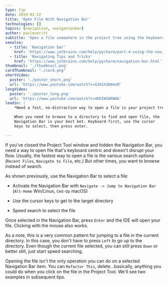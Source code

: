 ```yaml
---
type: tip
date: 2019-01-22
title: 'Open File With Navigation Bar'
technologies: []
topics: [navigation, navigationbar]
author: pauleveritt
subtitle: 'Open a file somewhere in the project tree using the keyboard and Navigation Bar.'
seealso:
  - title: 'Navigation bar'
    href: 'https://www.jetbrains.com/help/pycharm/part-4-using-the-navigation-bar.html'
  - title: 'Navigating Tips and Tricks'
    href: 'https://www.jetbrains.com/help/pycharm/navigation-bar.html'
thumbnail: './thumbnail.png'
cardThumbnail: "./card.png"
shortVideo:
  poster: './poster_short.png'
  url: 'https://www.youtube.com/watch?v=G1K1hIW4msM'
longVideo:
  poster: './poster_long.png'
  url: 'https://www.youtube.com/watch?v=46KIWSORWAE'
leadin: |
    *Need a fast, no-distraction way to open a file in your project tree?*

    When you need to browse to a directory to find and open file, the 
    Navigation Bar is your best bet. Keyboard-first, use the cursor 
    keys to select, then press enter.

---
```


If you've closed the Project Tool window and hidden the Navigation 
Bar, you need a way to open file that's keyboard centric and doesn't 
disrupt your flow. Usually, the fastest way to open a file is the 
various search options (`Recent Files`, `Navigate to File`, etc.) 
But other times, you want to browse instead of search.

As shown previously, use the Navigation Bar to select a file:

- Activate the Navigation Bar with 
`Navigate -> Jump to Navigation Bar` (`Alt-Home` Win/Linux, 
`Cmd-Up` macOS)

- Use the cursor keys to get to the target directory

- Speed search to select the file

Once selected in the Navigation Bar, press `Enter` and the IDE will 
open your file. Clicking with the mouse also works.

As a note, this is a very common pattern for jumping to a file in 
the current directory. In this case, you don't have to press 
`Left` to go up to the directory. Even though the  current file selected, 
you can still press `Down` or better still, just start speed searching.

Opening the file isn't the only operation you can do on a selected 
Navigation Bar item. You can `Refactor This`, delete...basically, 
anything you could do when you click on the file in the Project Tool. 
We'll see two examples in subsequent tips.
